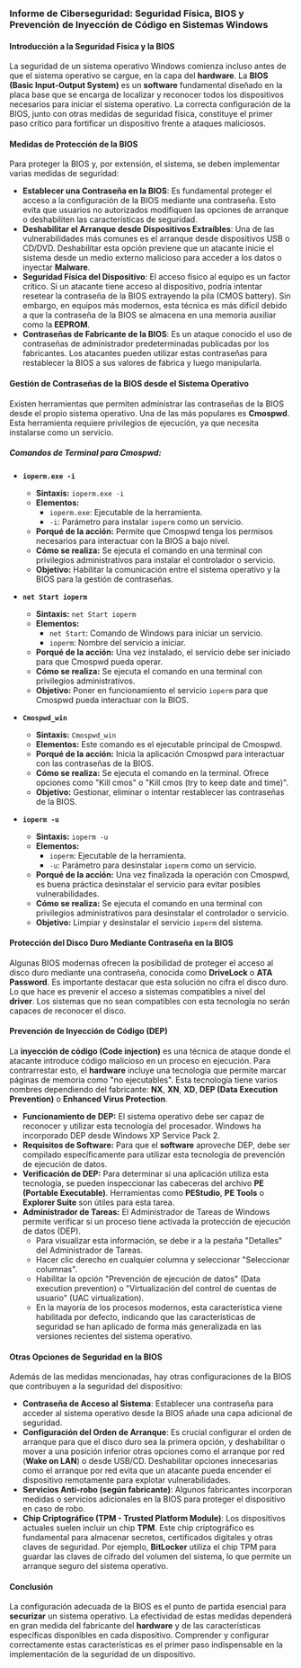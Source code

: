 ### Informe de Ciberseguridad: Seguridad Física, BIOS y Prevención de Inyección de Código en Sistemas Windows

#### Introducción a la Seguridad Física y la BIOS

La seguridad de un sistema operativo Windows comienza incluso antes de que el sistema operativo se cargue, en la capa del **hardware**. La **BIOS (Basic Input-Output System)** es un **software** fundamental diseñado en la placa base que se encarga de localizar y reconocer todos los dispositivos necesarios para iniciar el sistema operativo. La correcta configuración de la BIOS, junto con otras medidas de seguridad física, constituye el primer paso crítico para fortificar un dispositivo frente a ataques maliciosos.

#### Medidas de Protección de la BIOS

Para proteger la BIOS y, por extensión, el sistema, se deben implementar varias medidas de seguridad:

* **Establecer una Contraseña en la BIOS**: Es fundamental proteger el acceso a la configuración de la BIOS mediante una contraseña. Esto evita que usuarios no autorizados modifiquen las opciones de arranque o deshabiliten las características de seguridad.
* **Deshabilitar el Arranque desde Dispositivos Extraíbles**: Una de las vulnerabilidades más comunes es el arranque desde dispositivos USB o CD/DVD. Deshabilitar esta opción previene que un atacante inicie el sistema desde un medio externo malicioso para acceder a los datos o inyectar **Malware**.
* **Seguridad Física del Dispositivo**: El acceso físico al equipo es un factor crítico. Si un atacante tiene acceso al dispositivo, podría intentar resetear la contraseña de la BIOS extrayendo la pila (CMOS battery). Sin embargo, en equipos más modernos, esta técnica es más difícil debido a que la contraseña de la BIOS se almacena en una memoria auxiliar como la **EEPROM**.
* **Contraseñas de Fabricante de la BIOS**: Es un ataque conocido el uso de contraseñas de administrador predeterminadas publicadas por los fabricantes. Los atacantes pueden utilizar estas contraseñas para restablecer la BIOS a sus valores de fábrica y luego manipularla.

#### Gestión de Contraseñas de la BIOS desde el Sistema Operativo

Existen herramientas que permiten administrar las contraseñas de la BIOS desde el propio sistema operativo. Una de las más populares es **Cmospwd**. Esta herramienta requiere privilegios de ejecución, ya que necesita instalarse como un servicio.

##### Comandos de Terminal para Cmospwd:

* **`ioperm.exe -i`**
    * **Sintaxis:** `ioperm.exe -i`
    * **Elementos:**
        * `ioperm.exe`: Ejecutable de la herramienta.
        * `-i`: Parámetro para instalar `ioperm` como un servicio.
    * **Porqué de la acción:** Permite que Cmospwd tenga los permisos necesarios para interactuar con la BIOS a bajo nivel.
    * **Cómo se realiza:** Se ejecuta el comando en una terminal con privilegios administrativos para instalar el controlador o servicio.
    * **Objetivo:** Habilitar la comunicación entre el sistema operativo y la BIOS para la gestión de contraseñas.

* **`net Start ioperm`**
    * **Sintaxis:** `net Start ioperm`
    * **Elementos:**
        * `net Start`: Comando de Windows para iniciar un servicio.
        * `ioperm`: Nombre del servicio a iniciar.
    * **Porqué de la acción:** Una vez instalado, el servicio debe ser iniciado para que Cmospwd pueda operar.
    * **Cómo se realiza:** Se ejecuta el comando en una terminal con privilegios administrativos.
    * **Objetivo:** Poner en funcionamiento el servicio `ioperm` para que Cmospwd pueda interactuar con la BIOS.

* **`Cmospwd_win`**
    * **Sintaxis:** `Cmospwd_win`
    * **Elementos:** Este comando es el ejecutable principal de Cmospwd.
    * **Porqué de la acción:** Inicia la aplicación Cmospwd para interactuar con las contraseñas de la BIOS.
    * **Cómo se realiza:** Se ejecuta el comando en la terminal. Ofrece opciones como "Kill cmos" o "Kill cmos (try to keep date and time)".
    * **Objetivo:** Gestionar, eliminar o intentar restablecer las contraseñas de la BIOS.

* **`ioperm -u`**
    * **Sintaxis:** `ioperm -u`
    * **Elementos:**
        * `ioperm`: Ejecutable de la herramienta.
        * `-u`: Parámetro para desinstalar `ioperm` como un servicio.
    * **Porqué de la acción:** Una vez finalizada la operación con Cmospwd, es buena práctica desinstalar el servicio para evitar posibles vulnerabilidades.
    * **Cómo se realiza:** Se ejecuta el comando en una terminal con privilegios administrativos para desinstalar el controlador o servicio.
    * **Objetivo:** Limpiar y desinstalar el servicio `ioperm` del sistema.

#### Protección del Disco Duro Mediante Contraseña en la BIOS

Algunas BIOS modernas ofrecen la posibilidad de proteger el acceso al disco duro mediante una contraseña, conocida como **DriveLock** o **ATA Password**. Es importante destacar que esta solución no cifra el disco duro. Lo que hace es prevenir el acceso a sistemas compatibles a nivel del **driver**. Los sistemas que no sean compatibles con esta tecnología no serán capaces de reconocer el disco.

#### Prevención de Inyección de Código (DEP)

La **inyección de código (Code injection)** es una técnica de ataque donde el atacante introduce código malicioso en un proceso en ejecución. Para contrarrestar esto, el **hardware** incluye una tecnología que permite marcar páginas de memoria como "no ejecutables". Esta tecnología tiene varios nombres dependiendo del fabricante: **NX**, **XN**, **XD**, **DEP (Data Execution Prevention)** o **Enhanced Virus Protection**.

* **Funcionamiento de DEP:** El sistema operativo debe ser capaz de reconocer y utilizar esta tecnología del procesador. Windows ha incorporado DEP desde Windows XP Service Pack 2.
* **Requisitos de Software:** Para que el **software** aproveche DEP, debe ser compilado específicamente para utilizar esta tecnología de prevención de ejecución de datos.
* **Verificación de DEP:** Para determinar si una aplicación utiliza esta tecnología, se pueden inspeccionar las cabeceras del archivo **PE (Portable Executable)**. Herramientas como **PEStudio**, **PE Tools** o **Explorer Suite** son útiles para esta tarea.
* **Administrador de Tareas:** El Administrador de Tareas de Windows permite verificar si un proceso tiene activada la protección de ejecución de datos (DEP).
    * Para visualizar esta información, se debe ir a la pestaña "Detalles" del Administrador de Tareas.
    * Hacer clic derecho en cualquier columna y seleccionar "Seleccionar columnas".
    * Habilitar la opción "Prevención de ejecución de datos" (Data execution prevention) o "Virtualización del control de cuentas de usuario" (UAC virtualization).
    * En la mayoría de los procesos modernos, esta característica viene habilitada por defecto, indicando que las características de seguridad se han aplicado de forma más generalizada en las versiones recientes del sistema operativo.

#### Otras Opciones de Seguridad en la BIOS

Además de las medidas mencionadas, hay otras configuraciones de la BIOS que contribuyen a la seguridad del dispositivo:

* **Contraseña de Acceso al Sistema**: Establecer una contraseña para acceder al sistema operativo desde la BIOS añade una capa adicional de seguridad.
* **Configuración del Orden de Arranque**: Es crucial configurar el orden de arranque para que el disco duro sea la primera opción, y deshabilitar o mover a una posición inferior otras opciones como el arranque por red (**Wake on LAN**) o desde USB/CD. Deshabilitar opciones innecesarias como el arranque por red evita que un atacante pueda encender el dispositivo remotamente para explotar vulnerabilidades.
* **Servicios Anti-robo (según fabricante)**: Algunos fabricantes incorporan medidas o servicios adicionales en la BIOS para proteger el dispositivo en caso de robo.
* **Chip Criptográfico (TPM - Trusted Platform Module)**: Los dispositivos actuales suelen incluir un chip **TPM**. Este chip criptográfico es fundamental para almacenar secretos, certificados digitales y otras claves de seguridad. Por ejemplo, **BitLocker** utiliza el chip TPM para guardar las claves de cifrado del volumen del sistema, lo que permite un arranque seguro del sistema operativo.

#### Conclusión

La configuración adecuada de la BIOS es el punto de partida esencial para **securizar** un sistema operativo. La efectividad de estas medidas dependerá en gran medida del fabricante del **hardware** y de las características específicas disponibles en cada dispositivo. Comprender y configurar correctamente estas características es el primer paso indispensable en la implementación de la seguridad de un dispositivo.